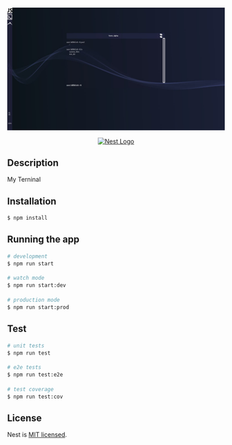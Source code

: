 <p align="center">
  <img src="./example.jpg" width="100%" height = "10%" />
</p>

<p align="center">
  <a href="http://nestjs.com/" target="blank"><img src="https://nestjs.com/img/logo-small.svg" possition="left" width="5%" alt="Nest Logo" /></a>
</p>


## Description
My Terninal

## Installation

```bash
$ npm install
```

## Running the app

```bash
# development
$ npm run start

# watch mode
$ npm run start:dev

# production mode
$ npm run start:prod
```

## Test

```bash
# unit tests
$ npm run test

# e2e tests
$ npm run test:e2e

# test coverage
$ npm run test:cov
```

## License

Nest is [MIT licensed](LICENSE).
